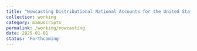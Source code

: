 ```yaml
---
title: "Nowcasting Distributional National Accounts for the United States: A Machine Learning Approach"
collection: working
category: manuscripts
permalink: /working/nowcasting
date: 2025-01-01
status: 'Forthcoming'
---
```



